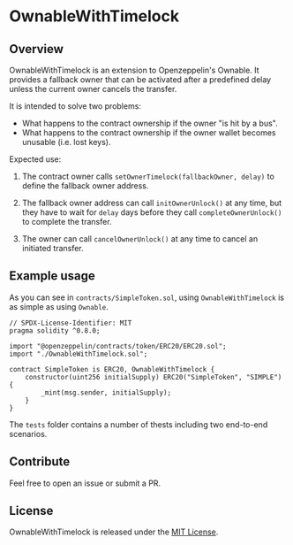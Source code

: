 # OwnableWithTimelock

## Overview

OwnableWithTimelock is an extension to Openzeppelin's Ownable.
It provides a fallback owner that can be activated after a predefined delay
unless the current owner cancels the transfer.

It is intended to solve two problems:

- What happens to the contract ownership if the owner "is hit by a bus".
- What happens to the contract ownership if the owner wallet becomes unusable (i.e. lost keys).

Expected use:

1. The contract owner calls `setOwnerTimelock(fallbackOwner, delay)`
to define the fallback owner address.

2. The fallback owner address can call `initOwnerUnlock()` at any time,
but they have to wait for `delay` days before they call `completeOwnerUnlock()`
to complete the transfer.

3. The owner can call `cancelOwnerUnlock()` at any time to cancel an initiated
transfer.

## Example usage

As you can see in `contracts/SimpleToken.sol`, using `OwnableWithTimelock` is as simple as using
`Ownable`. 

```solidity
// SPDX-License-Identifier: MIT
pragma solidity ^0.8.0;

import "@openzeppelin/contracts/token/ERC20/ERC20.sol";
import "./OwnableWithTimelock.sol";

contract SimpleToken is ERC20, OwnableWithTimelock {
    constructor(uint256 initialSupply) ERC20("SimpleToken", "SIMPLE") {
        _mint(msg.sender, initialSupply);
    }
}
```

The `tests` folder contains a number of thests including two end-to-end
scenarios.

## Contribute

Feel free to open an issue or submit a PR.

## License

OwnableWithTimelock is released under the [MIT License](LICENSE).